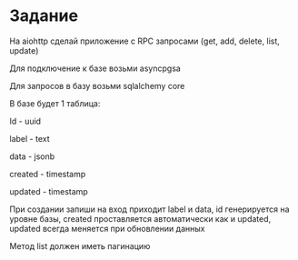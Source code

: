 # Задание
На aiohttp сделай приложение с RPC запросами (get, add, delete, list, update)

Для подключение к базе возьми asyncpgsa 

Для запросов в базу возьми sqlalchemy core

В базе будет 1 таблица:

Id - uuid 

label - text

data - jsonb 

created - timestamp

updated - timestamp

При создании запиши на вход приходит label и data, id генерируется на уровне базы, created проставляется автоматически как и updated, updated всегда меняется при обновлении данных

Метод list должен иметь пагинацию 
